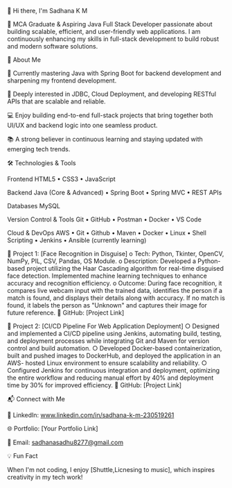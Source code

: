 👋 Hi there, I'm Sadhana K M

🎯 MCA Graduate & Aspiring Java Full Stack Developer passionate about building scalable, efficient, and user-friendly web applications. I am continuously enhancing my skills in full-stack development to build robust and modern software solutions.


🚀 About Me

🌱 Currently mastering Java with Spring Boot for backend development and sharpening my frontend development.

🧠 Deeply interested in JDBC, Cloud Deployment, and developing RESTful APIs that are scalable and reliable.

💻 Enjoy building end-to-end full-stack projects that bring together both UI/UX and backend logic into one seamless product.

📚 A strong believer in continuous learning and staying updated with emerging tech trends.


🛠️ Technologies & Tools

Frontend
HTML5 • CSS3 • JavaScript 

Backend
Java (Core & Advanced) • Spring Boot • Spring MVC • REST APIs

Databases
MySQL 

Version Control & Tools
Git • GitHub • Postman • Docker • VS Code

Cloud & DevOps
AWS • Git • Github • Maven • Docker • Linux • Shell Scripting • Jenkins • Ansible (currently learning)


📌 Project 1: [Face Recognition in Disguise]
o	Tech: Python, Tkinter, OpenCV, NumPy, PIL, CSV, Pandas, OS Module.
o	Description: Developed a Python-based project utilizing the Haar Cascading algorithm for real-time disguised face detection. Implemented machine learning techniques to enhance accuracy and recognition efficiency.
o	Outcome: During face recognition, it compares live webcam input with the trained data, identifies the person if a match is found, and displays their details along with accuracy. If no match is found, it labels the person as "Unknown" and captures their image for future reference.
🔗 GitHub: [Project Link]

📌 Project 2: [CI/CD Pipeline For Web Application Deployment]
○	Designed and implemented a CI/CD pipeline using Jenkins, automating build, testing, and deployment processes while integrating Git and Maven for version control and build automation.
○	Developed Docker-based containerization, built and pushed images to DockerHub, and deployed the application in an AWS- hosted Linux environment to ensure scalability and reliability.
○	Configured Jenkins for continuous integration and deployment, optimizing the entire workflow and reducing manual effort by 40% and deployment time by 30% for improved efficiency.
🔗 GitHub: [Project Link]


📬 Connect with Me

💼 LinkedIn: www.linkedin.com/in/sadhana-k-m-230519261 

🌐 Portfolio: [Your Portfolio Link]

📧 Email: sadhanasadhu8277@gmail.com


💡 Fun Fact

When I'm not coding, I enjoy [Shuttle,Licnesing to music], which inspires creativity in my tech work!
